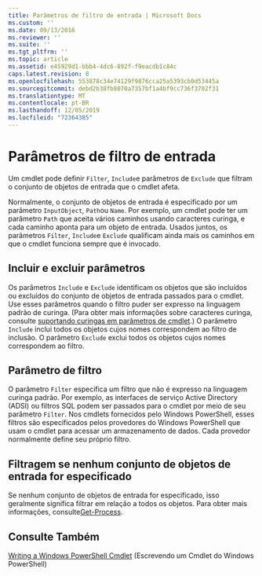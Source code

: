 ```yaml
---
title: Parâmetros de filtro de entrada | Microsoft Docs
ms.custom: ''
ms.date: 09/13/2016
ms.reviewer: ''
ms.suite: ''
ms.tgt_pltfrm: ''
ms.topic: article
ms.assetid: e45929d1-bbb4-4dc6-892f-f9eacdb1c84c
caps.latest.revision: 8
ms.openlocfilehash: 553878c34e74129f9876cca25a5393cb0d53445a
ms.sourcegitcommit: debd2b38fb8070a7357bf1a4bf9cc736f3702f31
ms.translationtype: MT
ms.contentlocale: pt-BR
ms.lasthandoff: 12/05/2019
ms.locfileid: "72364385"
---
```

# <a name="input-filter-parameters"></a>Parâmetros de filtro de entrada

Um cmdlet pode definir `Filter`, `Include`e parâmetros de `Exclude` que filtram o conjunto de objetos de entrada que o cmdlet afeta.

Normalmente, o conjunto de objetos de entrada é especificado por um parâmetro `InputObject`, `Path`ou `Name`. Por exemplo, um cmdlet pode ter um parâmetro `Path` que aceita vários caminhos usando caracteres curinga, e cada caminho aponta para um objeto de entrada. Usados juntos, os parâmetros `Filter`, `Include`e `Exclude` qualificam ainda mais os caminhos em que o cmdlet funciona sempre que é invocado.

## <a name="include-and-exclude-parameters"></a>Incluir e excluir parâmetros

Os parâmetros `Include` e `Exclude` identificam os objetos que são incluídos ou excluídos do conjunto de objetos de entrada passados para o cmdlet. Use esses parâmetros quando o filtro puder ser expresso na linguagem padrão de curinga. (Para obter mais informações sobre caracteres curinga, consulte [suportando curingas em parâmetros de cmdlet](./supporting-wildcard-characters-in-cmdlet-parameters.md).) O parâmetro `Include` inclui todos os objetos cujos nomes correspondem ao filtro de inclusão. O parâmetro `Exclude` exclui todos os objetos cujos nomes correspondem ao filtro.

## <a name="filter-parameter"></a>Parâmetro de filtro

O parâmetro `Filter` especifica um filtro que não é expresso na linguagem curinga padrão. Por exemplo, as interfaces de serviço Active Directory (ADSI) ou filtros SQL podem ser passados para o cmdlet por meio de seu parâmetro `Filter`. Nos cmdlets fornecidos pelo Windows PowerShell, esses filtros são especificados pelos provedores do Windows PowerShell que usam o cmdlet para acessar um armazenamento de dados. Cada provedor normalmente define seu próprio filtro.

## <a name="filtering-if-no-set-of-input-objects-is-specified"></a>Filtragem se nenhum conjunto de objetos de entrada for especificado

Se nenhum conjunto de objetos de entrada for especificado, isso geralmente significa filtrar em relação a todos os objetos. Para obter mais informações, consulte[Get-Process](/powershell/module/Microsoft.PowerShell.Management/Get-Process).

## <a name="see-also"></a>Consulte Também

[Writing a Windows PowerShell Cmdlet](./writing-a-windows-powershell-cmdlet.md) (Escrevendo um Cmdlet do Windows PowerShell)